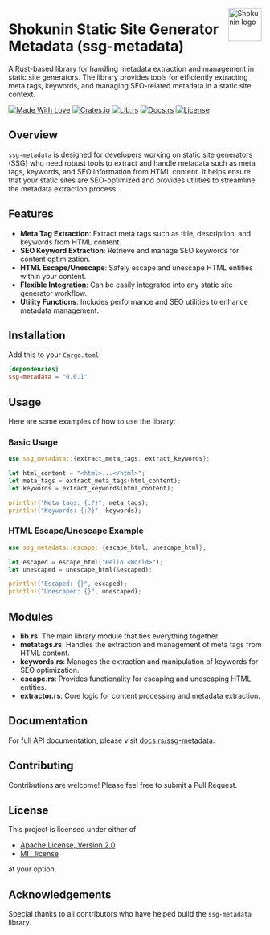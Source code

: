 <!-- markdownlint-disable MD033 MD041 -->
<img src="https://kura.pro/shokunin/images/logos/shokunin.svg"
alt="Shokunin logo" height="66" align="right" />
<!-- markdownlint-enable MD033 MD041 -->

# Shokunin Static Site Generator Metadata (ssg-metadata)

A Rust-based library for handling metadata extraction and management in static site generators. The library provides tools for efficiently extracting meta tags, keywords, and managing SEO-related metadata in a static site context.

[![Made With Love][made-with-rust]][14] [![Crates.io][crates-badge]][8] [![Lib.rs][libs-badge]][10] [![Docs.rs][docs-badge]][9] [![License][license-badge]][2]

## Overview

`ssg-metadata` is designed for developers working on static site generators (SSG) who need robust tools to extract and handle metadata such as meta tags, keywords, and SEO information from HTML content. It helps ensure that your static sites are SEO-optimized and provides utilities to streamline the metadata extraction process.

## Features

- **Meta Tag Extraction**: Extract meta tags such as title, description, and keywords from HTML content.
- **SEO Keyword Extraction**: Retrieve and manage SEO keywords for content optimization.
- **HTML Escape/Unescape**: Safely escape and unescape HTML entities within your content.
- **Flexible Integration**: Can be easily integrated into any static site generator workflow.
- **Utility Functions**: Includes performance and SEO utilities to enhance metadata management.

## Installation

Add this to your `Cargo.toml`:

```toml
[dependencies]
ssg-metadata = "0.0.1"
```

## Usage

Here are some examples of how to use the library:

### Basic Usage

```rust
use ssg_metadata::{extract_meta_tags, extract_keywords};

let html_content = "<html>...</html>";
let meta_tags = extract_meta_tags(html_content);
let keywords = extract_keywords(html_content);

println!("Meta tags: {:?}", meta_tags);
println!("Keywords: {:?}", keywords);
```

### HTML Escape/Unescape Example

```rust
use ssg_metadata::escape::{escape_html, unescape_html};

let escaped = escape_html("Hello <World>");
let unescaped = unescape_html(&escaped);

println!("Escaped: {}", escaped);
println!("Unescaped: {}", unescaped);
```

## Modules

- **lib.rs**: The main library module that ties everything together.
- **metatags.rs**: Handles the extraction and management of meta tags from HTML content.
- **keywords.rs**: Manages the extraction and manipulation of keywords for SEO optimization.
- **escape.rs**: Provides functionality for escaping and unescaping HTML entities.
- **extractor.rs**: Core logic for content processing and metadata extraction.

## Documentation

For full API documentation, please visit [docs.rs/ssg-metadata][9].

## Contributing

Contributions are welcome! Please feel free to submit a Pull Request.

## License

This project is licensed under either of

- [Apache License, Version 2.0](https://www.apache.org/licenses/LICENSE-2.0)
- [MIT license](https://opensource.org/licenses/MIT)

at your option.

## Acknowledgements

Special thanks to all contributors who have helped build the `ssg-metadata` library.

[9]: https://docs.rs/ssg-metadata
[2]: https://opensource.org/licenses/MIT
[8]: https://crates.io/crates/ssg-html
[10]: https://lib.rs/crates/ssg-html
[14]: https://www.rust-lang.org

[crates-badge]: https://img.shields.io/crates/v/ssg-html.svg?style=for-the-badge 'Crates.io badge'
[docs-badge]: https://img.shields.io/docsrs/ssg-html.svg?style=for-the-badge 'Docs.rs badge'
[libs-badge]: https://img.shields.io/badge/lib.rs-v0.1.0-orange.svg?style=for-the-badge 'Lib.rs badge'
[license-badge]: https://img.shields.io/crates/l/ssg-html.svg?style=for-the-badge 'License badge'
[made-with-rust]: https://img.shields.io/badge/rust-f04041?style=for-the-badge&labelColor=c0282d&logo=rust 'Made With Rust badge'

